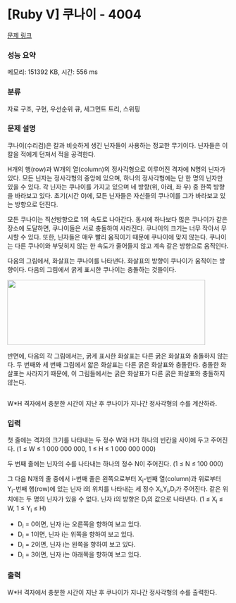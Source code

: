# [Ruby V] 쿠나이 - 4004 

[문제 링크](https://www.acmicpc.net/problem/4004) 

### 성능 요약

메모리: 151392 KB, 시간: 556 ms

### 분류

자료 구조, 구현, 우선순위 큐, 세그먼트 트리, 스위핑

### 문제 설명

<p>쿠나이(수리검)은 칼과 비슷하게 생긴 닌자들이 사용하는 정교한 무기이다. 닌자들은 이 칼을 적에게 던져서 적을 공격한다.</p>

<p>H개의 행(row)과 W개의 열(column)의 정사각형으로 이루어진 격자에 N명의 닌자가 있다. 모든 닌자는 정사각형의 중앙에 있으며, 하나의 정사각형에는 단 한 명의 닌자만 있을 수 있다. 각 닌자는 쿠나이를 가지고 있으며 네 방향(위, 아래, 좌 우) 중 한쪽 방향을 바라보고 있다. 초기(시간 0)에, 모든 닌자들은 자신들의 쿠나이를 그가 바라보고 있는 방향으로 던진다.</p>

<p>모든 쿠나이는 직선방향으로 1의 속도로 나아간다. 동시에 하나보다 많은 쿠나이가 같은 장소에 도달하면, 쿠나이들은 서로 충돌하여 사라진다. 쿠나이의 크기는 너무 작아서 무시할 수 있다. 또한, 닌자들은 매우 빨리 움직이기 때문에 쿠나이에 맞지 않는다. 쿠나이는 다른 쿠나이와 부딪히지 않는 한 속도가 줄어들지 않고 계속 같은 방향으로 움직인다.</p>

<p>다음의 그림에서, 화살표는 쿠나이를 나타낸다. 화살표의 방향이 쿠나이가 움직이는 방향이다. 다음의 그림에서 굵게 표시한 쿠나이는 충돌하는 것들이다.</p>

<p><img alt="" src="https://www.acmicpc.net/upload/images/k1.png" style="height:148px; width:449px"></p>

<p>반면에, 다음의 각 그림에서는, 굵게 표시한 화살표는 다른 굵은 화살표와 충돌하지 않는다. 두 번째와 세 번째 그림에서 얇은 화살표는 다른 굵은 화살표와 충돌한다. 충돌한 화살표는 사라지기 때문에, 이 그림들에서는 굵은 화살표가 다른 굵은 화살표와 충돌하지 않는다.</p>

<p><img alt="" src="https://www.acmicpc.net/upload/images/k2.png"></p>

<p>W*H 격자에서 충분한 시간이 지난 후 쿠나이가 지나간 정사각형의 수를 계산하라.</p>

### 입력 

 <p>첫 줄에는 격자의 크기를 나타내는 두 정수 W와 H가 하나의 빈칸을 사이에 두고 주어진다. (1 ≤ W ≤ 1 000 000 000, 1 ≤ H ≤ 1 000 000 000)</p>

<p>두 번째 줄에는 닌자의 수를 나타내는 하나의 정수 N이 주어진다. (1 ≤ N ≤ 100 000)</p>

<p>그 다음 N개의 줄 중에서 i-번째 줄은 왼쪽으로부터 X<sub>i</sub>-번째 열(column)과 위로부터 Y<sub>i</sub>-번째 행(row)에 있는 닌자 i의 위치를 나타내는 세 정수 X<sub>i</sub>,Y<sub>i</sub>,D<sub>i</sub>가 주어진다. 같은 위치에는 두 명의 닌자가 있을 수 없다. 닌자 i의 방향은 D<sub>i</sub>의 값으로 나타낸다. (1 ≤ X<sub>i</sub> ≤ W, 1 ≤ Y<sub>i</sub> ≤ H)</p>

<ul>
	<li>D<sub>i</sub> = 0이면, 닌자 i는 오른쪽을 향하여 보고 있다.</li>
	<li>D<sub>i</sub> = 1이면, 닌자 i는 위쪽을 향하여 보고 있다.</li>
	<li>D<sub>i</sub> = 2이면, 닌자 i는 왼쪽을 향하여 보고 있다.</li>
	<li>D<sub>i</sub> = 3이면, 닌자 i는 아래쪽을 향하여 보고 있다.</li>
</ul>

### 출력 

 <p>W*H 격자에서 충분한 시간이 지난 후 쿠나이가 지나간 정사각형의 수를 출력한다.</p>

